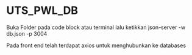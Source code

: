 # UTS_PWL_DB
Buka Folder pada code block atau terminal lalu ketikkan json-server -w db.json -p 3004

Pada front end telah terdapat axios untuk menghubunkan ke databases

